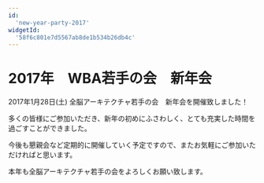 ```yaml
---
id:
  'new-year-party-2017'
widgetId:
  '58f6c801e7d5567ab8de1b534b26db4c'
---
```


# 2017年　WBA若手の会　新年会

2017年1月28日(土) 全脳アーキテクチャ若手の会　新年会を開催致しました！

多くの皆様にご参加いただき、新年の初めにふさわしく、とても充実した時間を過ごすことができました。

今後も懇親会など定期的に開催していく予定ですので、またお気軽にご参加いただければと思います。

本年も全脳アーキテクチャ若手の会をよろしくお願い致します。
